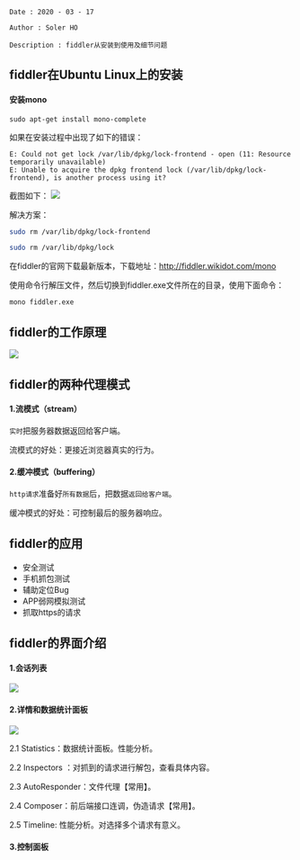 ```
Date : 2020 - 03 - 17

Author : Soler HO
 
Description : fiddler从安装到使用及细节问题
```
## fiddler在Ubuntu Linux上的安装

#### 安装mono
```
sudo apt-get install mono-complete
```

如果在安装过程中出现了如下的错误：
```
E: Could not get lock /var/lib/dpkg/lock-frontend - open (11: Resource temporarily unavailable)
E: Unable to acquire the dpkg frontend lock (/var/lib/dpkg/lock-frontend), is another process using it?
```
截图如下：
![](./Images/ubuntu%E9%94%99%E8%AF%AF%E6%8F%90%E7%A4%BA.png)

解决方案：
```sh
sudo rm /var/lib/dpkg/lock-frontend       

sudo rm /var/lib/dpkg/lock

```

在fiddler的官网下载最新版本，下载地址：http://fiddler.wikidot.com/mono

使用命令行解压文件，然后切换到fiddler.exe文件所在的目录，使用下面命令：
```
mono fiddler.exe
```

## fiddler的工作原理
![](./Images/fiddler%E7%9A%84%E5%B7%A5%E4%BD%9C%E5%8E%9F%E7%90%86%E5%9B%BE.png)

## fiddler的两种代理模式
#### 1.流模式（stream）
`实时`把服务器数据返回给客户端。

流模式的好处：更接近浏览器真实的行为。

#### 2.缓冲模式（buffering）
`http请求`准备好`所有数据`后，把数据`返回给客户端`。

缓冲模式的好处：可控制最后的服务器响应。

## fiddler的应用
- 安全测试
- 手机抓包测试
- 辅助定位Bug
- APP弱网模拟测试
- 抓取https的请求

## fiddler的界面介绍
#### 1.会话列表

![](./Images/fiddler%E4%BC%9A%E8%AF%9D%E5%88%97%E8%A1%A8.png)

#### 2.详情和数据统计面板

![](./Images/%E6%9F%A5%E7%9C%8B%E8%AF%B7%E6%B1%82.jpg)

2.1 Statistics：数据统计面板。性能分析。

2.2 Inspectors ：对抓到的请求进行解包，查看具体内容。

2.3 AutoResponder：文件代理【常用】。

2.4 Composer：前后端接口连调，伪造请求【常用】。

2.5 Timeline: 性能分析。对选择多个请求有意义。

#### 3.控制面板

